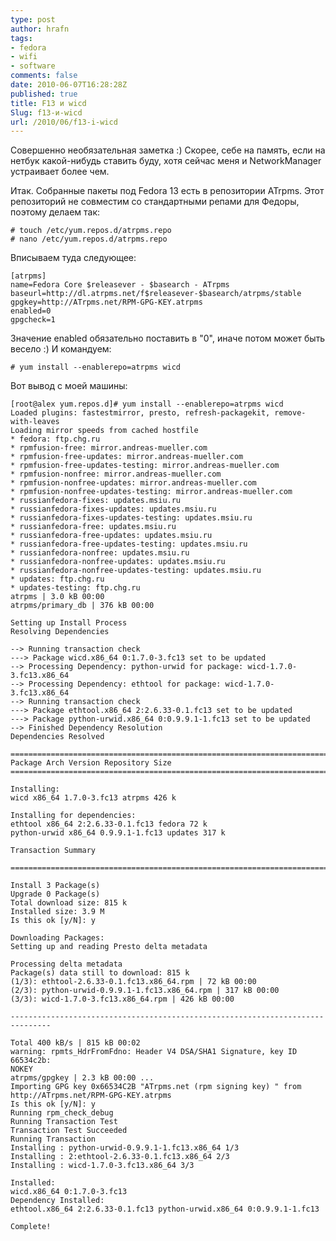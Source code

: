 ```yaml
---
type: post
author: hrafn
tags:
- fedora
- wifi
- software
comments: false
date: 2010-06-07T16:28:28Z
published: true
title: F13 и wicd
Slug: f13-и-wicd
url: /2010/06/f13-i-wicd
---
```


Совершенно необязательная заметка :) Скорее, себе на память, если на нетбук какой-нибудь ставить буду, хотя сейчас меня и NetworkManager устраивает более чем.

Итак. Собранные пакеты под Fedora 13 есть в репозитории ATrpms. Этот репозиторий не совместим со стандартными репами для Федоры, поэтому делаем так:

	# touch /etc/yum.repos.d/atrpms.repo
	# nano /etc/yum.repos.d/atrpms.repo

Вписываем туда следующее:

	[atrpms]
	name=Fedora Core $releasever - $basearch - ATrpms
	baseurl=http://dl.atrpms.net/f$releasever-$basearch/atrpms/stable
	gpgkey=http://ATrpms.net/RPM-GPG-KEY.atrpms
	enabled=0
	gpgcheck=1

Значение enabled обязательно поставить в "0", иначе потом может быть весело :)
И командуем:

	# yum install --enablerepo=atrpms wicd

Вот вывод с моей машины:

	[root@alex yum.repos.d]# yum install --enablerepo=atrpms wicd
	Loaded plugins: fastestmirror, presto, refresh-packagekit, remove-with-leaves
	Loading mirror speeds from cached hostfile
	* fedora: ftp.chg.ru
	* rpmfusion-free: mirror.andreas-mueller.com
	* rpmfusion-free-updates: mirror.andreas-mueller.com
	* rpmfusion-free-updates-testing: mirror.andreas-mueller.com
	* rpmfusion-nonfree: mirror.andreas-mueller.com
	* rpmfusion-nonfree-updates: mirror.andreas-mueller.com
	* rpmfusion-nonfree-updates-testing: mirror.andreas-mueller.com
	* russianfedora-fixes: updates.msiu.ru
	* russianfedora-fixes-updates: updates.msiu.ru
	* russianfedora-fixes-updates-testing: updates.msiu.ru
	* russianfedora-free: updates.msiu.ru
	* russianfedora-free-updates: updates.msiu.ru
	* russianfedora-free-updates-testing: updates.msiu.ru
	* russianfedora-nonfree: updates.msiu.ru
	* russianfedora-nonfree-updates: updates.msiu.ru
	* russianfedora-nonfree-updates-testing: updates.msiu.ru
	* updates: ftp.chg.ru
	* updates-testing: ftp.chg.ru
	atrpms | 3.0 kB 00:00
	atrpms/primary_db | 376 kB 00:00

	Setting up Install Process
	Resolving Dependencies

	--> Running transaction check
	---> Package wicd.x86_64 0:1.7.0-3.fc13 set to be updated
	--> Processing Dependency: python-urwid for package: wicd-1.7.0-3.fc13.x86_64
	--> Processing Dependency: ethtool for package: wicd-1.7.0-3.fc13.x86_64
	--> Running transaction check
	---> Package ethtool.x86_64 2:2.6.33-0.1.fc13 set to be updated
	---> Package python-urwid.x86_64 0:0.9.9.1-1.fc13 set to be updated
	--> Finished Dependency Resolution
	Dependencies Resolved

	==============================================================================
	Package Arch Version Repository Size
	==============================================================================

	Installing:
	wicd x86_64 1.7.0-3.fc13 atrpms 426 k

	Installing for dependencies:
	ethtool x86_64 2:2.6.33-0.1.fc13 fedora 72 k
	python-urwid x86_64 0.9.9.1-1.fc13 updates 317 k

	Transaction Summary

	==============================================================================

	Install 3 Package(s)
	Upgrade 0 Package(s)
	Total download size: 815 k
	Installed size: 3.9 M
	Is this ok [y/N]: y

	Downloading Packages:
	Setting up and reading Presto delta metadata

	Processing delta metadata
	Package(s) data still to download: 815 k
	(1/3): ethtool-2.6.33-0.1.fc13.x86_64.rpm | 72 kB 00:00
	(2/3): python-urwid-0.9.9.1-1.fc13.x86_64.rpm | 317 kB 00:00
	(3/3): wicd-1.7.0-3.fc13.x86_64.rpm | 426 kB 00:00

	-------------------------------------------------------------------------------

	Total 400 kB/s | 815 kB 00:02
	warning: rpmts_HdrFromFdno: Header V4 DSA/SHA1 Signature, key ID 66534c2b:
	NOKEY
	atrpms/gpgkey | 2.3 kB 00:00 ...
	Importing GPG key 0x66534C2B "ATrpms.net (rpm signing key) " from http://ATrpms.net/RPM-GPG-KEY.atrpms
	Is this ok [y/N]: y
	Running rpm_check_debug
	Running Transaction Test
	Transaction Test Succeeded
	Running Transaction
	Installing : python-urwid-0.9.9.1-1.fc13.x86_64 1/3
	Installing : 2:ethtool-2.6.33-0.1.fc13.x86_64 2/3
	Installing : wicd-1.7.0-3.fc13.x86_64 3/3

	Installed:
	wicd.x86_64 0:1.7.0-3.fc13
	Dependency Installed:
	ethtool.x86_64 2:2.6.33-0.1.fc13 python-urwid.x86_64 0:0.9.9.1-1.fc13

	Complete!

